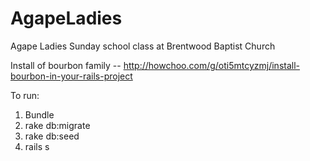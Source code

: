 # AgapeLadies
Agape Ladies Sunday school class at Brentwood Baptist Church

Install of bourbon family -- http://howchoo.com/g/oti5mtcyzmj/install-bourbon-in-your-rails-project

To run:  
1. Bundle
2. rake db:migrate
3. rake db:seed
4. rails s
